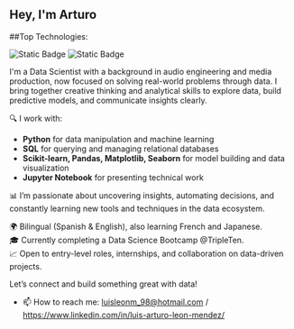 ## Hey, I'm Arturo

##Top Technologies:

![Static Badge](https://img.shields.io/badge/Python-yellow?style=for-the-badge&logo=python&labelColor=white)
![Static Badge](https://img.shields.io/badge/SQL-blue?style=for-the-badge&logo=postgresql&labelColor=white)


I'm a Data Scientist with a background in audio engineering and media production, now focused on solving real-world problems through data. I bring together creative thinking and analytical skills to explore data, build predictive models, and communicate insights clearly.

🔍 I work with:
- **Python** for data manipulation and machine learning  
- **SQL** for querying and managing relational databases  
- **Scikit-learn, Pandas, Matplotlib, Seaborn** for model building and data visualization  
- **Jupyter Notebook** for presenting technical work  

📊 I’m passionate about uncovering insights, automating decisions, and constantly learning new tools and techniques in the data ecosystem.

🌍 Bilingual (Spanish & English), also learning French and Japanese.  
🎓 Currently completing a Data Science Bootcamp @TripleTen.  
📈 Open to entry-level roles, internships, and collaboration on data-driven projects.

Let’s connect and build something great with data!

- 📫 How to reach me: luisleonm_98@hotmail.com / https://www.linkedin.com/in/luis-arturo-leon-mendez/
